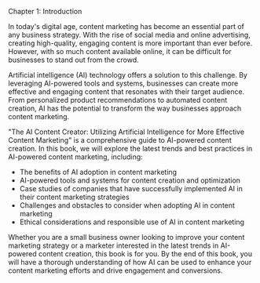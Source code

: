Chapter 1: Introduction

In today's digital age, content marketing has become an essential part of any business strategy. With the rise of social media and online advertising, creating high-quality, engaging content is more important than ever before. However, with so much content available online, it can be difficult for businesses to stand out from the crowd.

Artificial intelligence (AI) technology offers a solution to this challenge. By leveraging AI-powered tools and systems, businesses can create more effective and engaging content that resonates with their target audience. From personalized product recommendations to automated content creation, AI has the potential to transform the way businesses approach content marketing.

"The AI Content Creator: Utilizing Artificial Intelligence for More Effective Content Marketing" is a comprehensive guide to AI-powered content creation. In this book, we will explore the latest trends and best practices in AI-powered content marketing, including:

* The benefits of AI adoption in content marketing
* AI-powered tools and systems for content creation and optimization
* Case studies of companies that have successfully implemented AI in their content marketing strategies
* Challenges and obstacles to consider when adopting AI in content marketing
* Ethical considerations and responsible use of AI in content marketing

Whether you are a small business owner looking to improve your content marketing strategy or a marketer interested in the latest trends in AI-powered content creation, this book is for you. By the end of this book, you will have a thorough understanding of how AI can be used to enhance your content marketing efforts and drive engagement and conversions.
